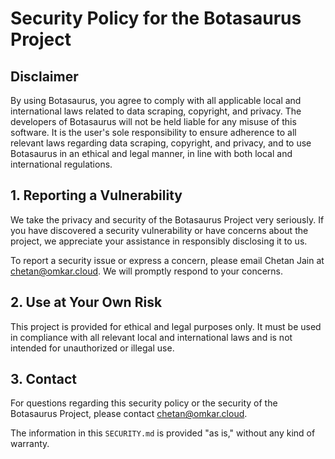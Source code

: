 # Security Policy for the Botasaurus Project

## Disclaimer

By using Botasaurus, you agree to comply with all applicable local and international laws related to data scraping, copyright, and privacy. The developers of Botasaurus will not be held liable for any misuse of this software. It is the user's sole responsibility to ensure adherence to all relevant laws regarding data scraping, copyright, and privacy, and to use Botasaurus in an ethical and legal manner, in line with both local and international regulations.

## 1. Reporting a Vulnerability

We take the privacy and security of the Botasaurus Project very seriously. If you have discovered a security vulnerability or have concerns about the project, we appreciate your assistance in responsibly disclosing it to us.

To report a security issue or express a concern, please email Chetan Jain at [chetan@omkar.cloud](mailto:chetan@omkar.cloud). We will promptly respond to your concerns.

## 2. Use at Your Own Risk

This project is provided for ethical and legal purposes only. It must be used in compliance with all relevant local and international laws and is not intended for unauthorized or illegal use.

## 3. Contact

For questions regarding this security policy or the security of the Botasaurus Project, please contact [chetan@omkar.cloud](mailto:chetan@omkar.cloud).

The information in this `SECURITY.md` is provided "as is," without any kind of warranty.